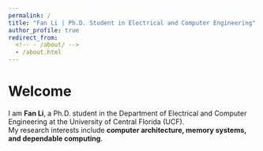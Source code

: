 ```yaml
---
permalink: /
title: "Fan Li | Ph.D. Student in Electrical and Computer Engineering"
author_profile: true
redirect_from: 
  <!-- - /about/ -->
  - /about.html
---
```

Welcome
======

I am **Fan Li**, a Ph.D. student in the Department of Electrical and Computer Engineering at the University of Central Florida (UCF).  
My research interests include **computer architecture, memory systems, and dependable computing**.

<!-- I have contributed to peer-reviewed publications on resilient memory design and processing-in-memory architectures, and I am engaged in professional service as a member of the Artifact Evaluation Committee for ASPLOS. -->  

<!-- In addition to research, I have served as a teaching assistant for several core and advanced ECE courses, where I gained experience in course instruction and student mentoring. -->  

<!-- You can find more details in the sections on **[Publications](/publications/)**, **[Teaching](/teaching/)**, and my **[CV](/cv/)**. -->
